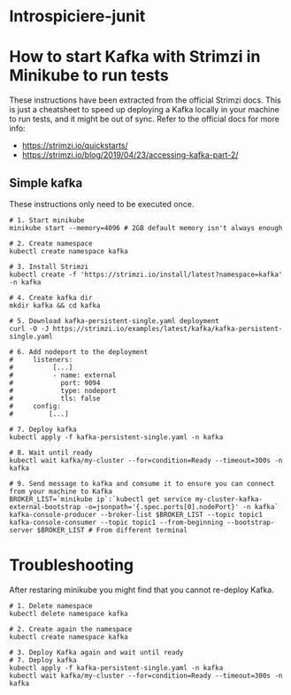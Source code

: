 # Introspiciere-junit

# How to start Kafka with Strimzi in Minikube to run tests

These instructions have been extracted from the official Strimzi docs. This is just a cheatsheet to speed up deploying
a Kafka locally in your machine to run tests, and it might be out of sync. Refer to the official docs for more info:

* https://strimzi.io/quickstarts/
* https://strimzi.io/blog/2019/04/23/accessing-kafka-part-2/

## Simple kafka

These instructions only need to be executed once.

```shell
# 1. Start minikube
minikube start --memory=4096 # 2GB default memory isn't always enough

# 2. Create namespace
kubectl create namespace kafka

# 3. Install Strimzi
kubectl create -f 'https://strimzi.io/install/latest?namespace=kafka' -n kafka

# 4. Create kafka dir
mkdir kafka && cd kafka

# 5. Download kafka-persistent-single.yaml deployment
curl -O -J https://strimzi.io/examples/latest/kafka/kafka-persistent-single.yaml

# 6. Add nodeport to the deployment
#     listeners:
#          [...]
#          - name: external
#            port: 9094
#            type: nodeport
#            tls: false
#     config:
#         [...]

# 7. Deploy kafka
kubectl apply -f kafka-persistent-single.yaml -n kafka 

# 8. Wait until ready
kubectl wait kafka/my-cluster --for=condition=Ready --timeout=300s -n kafka 

# 9. Send message to kafka and comsume it to ensure you can connect from your machine to Kafka 
BROKER_LIST=`minikube ip`:`kubectl get service my-cluster-kafka-external-bootstrap -o=jsonpath='{.spec.ports[0].nodePort}' -n kafka`
kafka-console-producer --broker-list $BROKER_LIST --topic topic1
kafka-console-consumer --topic topic1 --from-beginning --bootstrap-server $BROKER_LIST # From different terminal
```

# Troubleshooting

After restaring minikube you might find that you cannot re-deploy Kafka.

```shell
# 1. Delete namespace
kubectl delete namespace kafka

# 2. Create again the namespace
kubectl create namespace kafka

# 3. Deploy Kafka again and wait until ready
# 7. Deploy kafka
kubectl apply -f kafka-persistent-single.yaml -n kafka 
kubectl wait kafka/my-cluster --for=condition=Ready --timeout=300s -n kafka 
```
